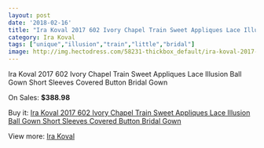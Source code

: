 ```yaml
---
layout: post
date: '2018-02-16'
title: "Ira Koval 2017 602 Ivory Chapel Train Sweet Appliques Lace Illusion Ball Gown Short Sleeves Covered Button Bridal Gown"
category: Ira Koval
tags: ["unique","illusion","train","little","bridal"]
image: http://img.hectodress.com/58231-thickbox_default/ira-koval-2017-602-ivory-chapel-train-sweet-appliques-lace-illusion-ball-gown-short-sleeves-covered-button-bridal-gown.jpg
---
```

Ira Koval 2017 602 Ivory Chapel Train Sweet Appliques Lace Illusion Ball Gown Short Sleeves Covered Button Bridal Gown

On Sales: **$388.98**
<a href="https://www.hectodress.com/ira-koval/18167-ira-koval-2017-602-ivory-chapel-train-sweet-appliques-lace-illusion-ball-gown-short-sleeves-covered-button-bridal-gown.html"><amp-img layout="responsive" width="600" height="600" src="//img.hectodress.com/58231-thickbox_default/ira-koval-2017-602-ivory-chapel-train-sweet-appliques-lace-illusion-ball-gown-short-sleeves-covered-button-bridal-gown.jpg" alt="Ira Koval 2017 602 Ivory Chapel Train Sweet Appliques Lace Illusion Ball Gown Short Sleeves Covered Button Bridal Gown 0" /></a>
<a href="https://www.hectodress.com/ira-koval/18167-ira-koval-2017-602-ivory-chapel-train-sweet-appliques-lace-illusion-ball-gown-short-sleeves-covered-button-bridal-gown.html"><amp-img layout="responsive" width="600" height="600" src="//img.hectodress.com/58239-thickbox_default/ira-koval-2017-602-ivory-chapel-train-sweet-appliques-lace-illusion-ball-gown-short-sleeves-covered-button-bridal-gown.jpg" alt="Ira Koval 2017 602 Ivory Chapel Train Sweet Appliques Lace Illusion Ball Gown Short Sleeves Covered Button Bridal Gown 1" /></a>
<a href="https://www.hectodress.com/ira-koval/18167-ira-koval-2017-602-ivory-chapel-train-sweet-appliques-lace-illusion-ball-gown-short-sleeves-covered-button-bridal-gown.html"><amp-img layout="responsive" width="600" height="600" src="//img.hectodress.com/58238-thickbox_default/ira-koval-2017-602-ivory-chapel-train-sweet-appliques-lace-illusion-ball-gown-short-sleeves-covered-button-bridal-gown.jpg" alt="Ira Koval 2017 602 Ivory Chapel Train Sweet Appliques Lace Illusion Ball Gown Short Sleeves Covered Button Bridal Gown 2" /></a>
<a href="https://www.hectodress.com/ira-koval/18167-ira-koval-2017-602-ivory-chapel-train-sweet-appliques-lace-illusion-ball-gown-short-sleeves-covered-button-bridal-gown.html"><amp-img layout="responsive" width="600" height="600" src="//img.hectodress.com/58237-thickbox_default/ira-koval-2017-602-ivory-chapel-train-sweet-appliques-lace-illusion-ball-gown-short-sleeves-covered-button-bridal-gown.jpg" alt="Ira Koval 2017 602 Ivory Chapel Train Sweet Appliques Lace Illusion Ball Gown Short Sleeves Covered Button Bridal Gown 3" /></a>
<a href="https://www.hectodress.com/ira-koval/18167-ira-koval-2017-602-ivory-chapel-train-sweet-appliques-lace-illusion-ball-gown-short-sleeves-covered-button-bridal-gown.html"><amp-img layout="responsive" width="600" height="600" src="//img.hectodress.com/58236-thickbox_default/ira-koval-2017-602-ivory-chapel-train-sweet-appliques-lace-illusion-ball-gown-short-sleeves-covered-button-bridal-gown.jpg" alt="Ira Koval 2017 602 Ivory Chapel Train Sweet Appliques Lace Illusion Ball Gown Short Sleeves Covered Button Bridal Gown 4" /></a>
<a href="https://www.hectodress.com/ira-koval/18167-ira-koval-2017-602-ivory-chapel-train-sweet-appliques-lace-illusion-ball-gown-short-sleeves-covered-button-bridal-gown.html"><amp-img layout="responsive" width="600" height="600" src="//img.hectodress.com/58235-thickbox_default/ira-koval-2017-602-ivory-chapel-train-sweet-appliques-lace-illusion-ball-gown-short-sleeves-covered-button-bridal-gown.jpg" alt="Ira Koval 2017 602 Ivory Chapel Train Sweet Appliques Lace Illusion Ball Gown Short Sleeves Covered Button Bridal Gown 5" /></a>
<a href="https://www.hectodress.com/ira-koval/18167-ira-koval-2017-602-ivory-chapel-train-sweet-appliques-lace-illusion-ball-gown-short-sleeves-covered-button-bridal-gown.html"><amp-img layout="responsive" width="600" height="600" src="//img.hectodress.com/58234-thickbox_default/ira-koval-2017-602-ivory-chapel-train-sweet-appliques-lace-illusion-ball-gown-short-sleeves-covered-button-bridal-gown.jpg" alt="Ira Koval 2017 602 Ivory Chapel Train Sweet Appliques Lace Illusion Ball Gown Short Sleeves Covered Button Bridal Gown 6" /></a>
<a href="https://www.hectodress.com/ira-koval/18167-ira-koval-2017-602-ivory-chapel-train-sweet-appliques-lace-illusion-ball-gown-short-sleeves-covered-button-bridal-gown.html"><amp-img layout="responsive" width="600" height="600" src="//img.hectodress.com/58233-thickbox_default/ira-koval-2017-602-ivory-chapel-train-sweet-appliques-lace-illusion-ball-gown-short-sleeves-covered-button-bridal-gown.jpg" alt="Ira Koval 2017 602 Ivory Chapel Train Sweet Appliques Lace Illusion Ball Gown Short Sleeves Covered Button Bridal Gown 7" /></a>
<a href="https://www.hectodress.com/ira-koval/18167-ira-koval-2017-602-ivory-chapel-train-sweet-appliques-lace-illusion-ball-gown-short-sleeves-covered-button-bridal-gown.html"><amp-img layout="responsive" width="600" height="600" src="//img.hectodress.com/58232-thickbox_default/ira-koval-2017-602-ivory-chapel-train-sweet-appliques-lace-illusion-ball-gown-short-sleeves-covered-button-bridal-gown.jpg" alt="Ira Koval 2017 602 Ivory Chapel Train Sweet Appliques Lace Illusion Ball Gown Short Sleeves Covered Button Bridal Gown 8" /></a>

Buy it: [Ira Koval 2017 602 Ivory Chapel Train Sweet Appliques Lace Illusion Ball Gown Short Sleeves Covered Button Bridal Gown](https://www.hectodress.com/ira-koval/18167-ira-koval-2017-602-ivory-chapel-train-sweet-appliques-lace-illusion-ball-gown-short-sleeves-covered-button-bridal-gown.html "Ira Koval 2017 602 Ivory Chapel Train Sweet Appliques Lace Illusion Ball Gown Short Sleeves Covered Button Bridal Gown")

View more: [Ira Koval](https://www.hectodress.com/77-ira-koval "Ira Koval")